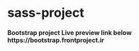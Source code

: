 # sass-project

<h4>Bootstrap project 
Live preview link below
<br/>
https://bootstrap.frontproject.ir<h4/>
